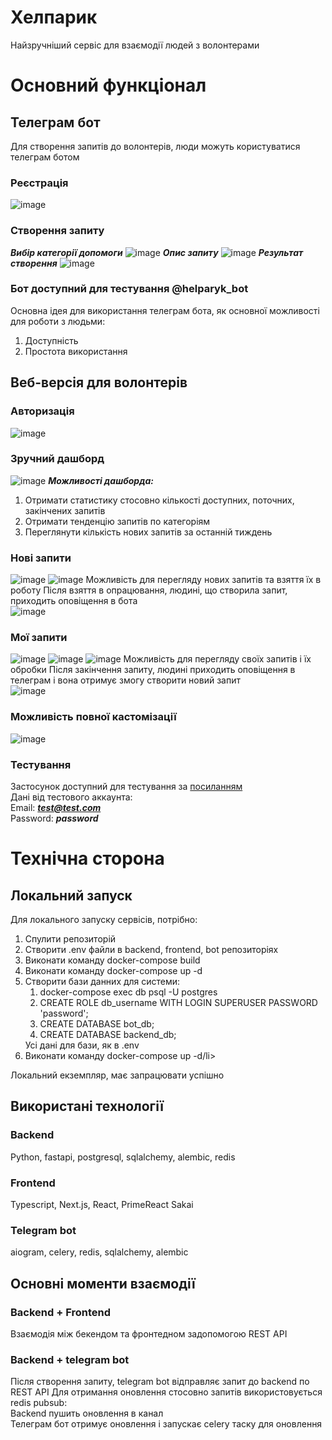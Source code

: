 # Хелпарик
Найзручніший сервіс для взаємодії людей з волонтерами

# Основний функціонал
## Телеграм бот
Для створення запитів до волонтерів, люди можуть користуватися телеграм ботом

### Реєстрація
![image](https://github.com/ivayanc/hackath0n8/assets/41695655/0fa6ba11-0360-49c3-8be1-c9173e77ee43)


### Створення запиту
***Вибір категорії допомоги***
![image](https://github.com/ivayanc/hackath0n8/assets/41695655/14c775ae-cb69-41ff-8d38-4cbd6132180e)
***Опис запиту***
![image](https://github.com/ivayanc/hackath0n8/assets/41695655/8036e815-4099-4c27-a5e8-4e8bee12db02)
***Результат створення***
![image](https://github.com/ivayanc/hackath0n8/assets/41695655/b3e21bb8-2c19-479c-b59c-5fcc1236645c)

### Бот доступний для тестування @helparyk_bot


Основна ідея для використання телеграм бота, як основної можливості для роботи з людьми:
<ol>
  <li>Доступність</li>
  <li>Простота використання</li>
</ol>

## Веб-версія для волонтерів
### Авторизація
![image](https://github.com/ivayanc/hackath0n8/assets/41695655/7954f3a7-fa26-4082-856d-c02b32d6467b)

### Зручний дашборд
![image](https://github.com/ivayanc/hackath0n8/assets/41695655/66321524-8cb8-4b24-b64b-86ce771dcfad)
***Можливості дашборда:***
<ol>
  <li>Отримати статистику стосовно кількості доступних, поточних, закінчених запитів</li>
  <li>Отримати тенденцію запитів по категоріям</li>
  <li>Переглянути кількість нових запитів за останній тиждень</li>
</ol>

### Нові запити
![image](https://github.com/ivayanc/hackath0n8/assets/41695655/9da6c7b1-0595-45b7-9ae2-507e047c7963)
![image](https://github.com/ivayanc/hackath0n8/assets/41695655/6a073528-870b-4a19-afd5-594d58db94c5)
Можливість для перегляду нових запитів та взяття їх в роботу
Після взяття в опрацювання, людині, що створила запит, приходить оповіщення в бота<br/>
![image](https://github.com/ivayanc/hackath0n8/assets/41695655/e55657d6-6651-40d1-8153-c0986bb2330b)

### Мої запити
![image](https://github.com/ivayanc/hackath0n8/assets/41695655/ec4ab295-7057-4b5a-9229-cf43112e13dd)
![image](https://github.com/ivayanc/hackath0n8/assets/41695655/b6770307-fe26-43ce-b3bd-26b053f99a3e)
![image](https://github.com/ivayanc/hackath0n8/assets/41695655/aeebec58-e875-4d0d-942b-052c313ac30f)
Можливість для перегляду своїх запитів і їх обробки
Після закінчення запиту, людині приходить оповіщення в телеграм і вона отримує змогу створити новий запит<br/>
![image](https://github.com/ivayanc/hackath0n8/assets/41695655/3a02cdea-55f6-4d4b-9f02-838c19ed04e7)

### Можливість повної кастомізації
![image](https://github.com/ivayanc/hackath0n8/assets/41695655/04e0a18a-0063-45e7-b426-ceca5c3ac373)


### Тестування
Застосунок доступний для тестування за [посиланням](http://34.65.67.249/login)<br/>
Дані від тестового аккаунта:<br/>
Email: ***test@test.com***<br/>
Password: ***password***<br/>

# Технічна сторона
## Локальний запуск
Для локального запуску сервісів, потрібно:
<ol>
  <li>Спулити репозиторій</li>
  <li>Створити .env файли в backend, frontend, bot репозиторіях</li>
  <li>Виконати команду docker-compose build</li>
  <li>Виконати команду docker-compose up -d</li>
  <li>Створити бази данних для системи: 
    <ol>
      <li>docker-compose exec db psql -U postgres</li>
      <li>CREATE ROLE db_username WITH LOGIN SUPERUSER PASSWORD 'password';</li>
      <li>CREATE DATABASE bot_db;</li>
      <li>CREATE DATABASE backend_db;</li>
    </ol>
    Усі дані для бази, як в .env
  </li>
  <li>Виконати команду docker-compose up -d/li>
</ol>
Локальний екземпляр, має запрацювати успішно

## Використані технології
### Backend
Python, fastapi, postgresql, sqlalchemy, alembic, redis
### Frontend
Typescript, Next.js, React, PrimeReact Sakai
### Telegram bot
aiogram, celery, redis, sqlalchemy, alembic

## Основні моменти взаємодії
### Backend + Frontend
Взаємодія між бекендом та фронтедном задопомогою REST API
### Backend + telegram bot
Після створення запиту, telegram bot відправляє запит до backend по REST API
Для отримання оновлення стосовно запитів використовується redis pubsub:<br/>
Backend пушить оновлення в канал<br/>
Телеграм бот отримує оновлення і запускає celery таску для оновлення
